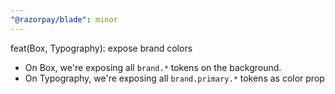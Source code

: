 ```yaml
---
"@razorpay/blade": minor
---
```


feat(Box, Typography): expose brand colors

- On Box, we're exposing all `brand.*` tokens on the background.
- On Typography, we're exposing all `brand.primary.*` tokens as color prop
